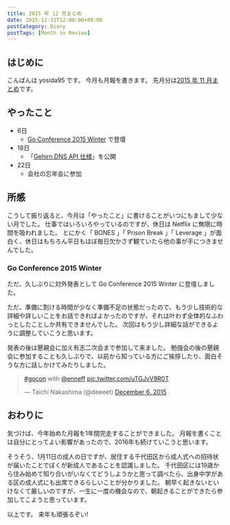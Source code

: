 ```yaml
---
title: 2015 年 12 月まとめ
date: 2015-12-31T12:00:00+09:00
postCategory: Diary
postTags: [Month in Review]
---
```


## はじめに

こんばんは yosida95 です。
今月も月報を書きます。
先月分は[2015 年 11 月まとめ](/2015/11/30/memoir-201511.html)です。

## やったこと

- 6日
  - [Go Conference 2015 Winter](http://eventdots.jp/event/573121) で登壇
- 18日
  - 「[Gehirn DNS API 仕様](/2015/12/18/gehirn_dns_api_spec.html)」を公開
- 22日
  - 会社の忘年会に参加

## 所感

こうして振り返ると、今月は「やったこと」に書けることがいつにもまして少ない月でした。
仕事ではいろいろやっているのですが、休日は Netflix に無限に時間を吸われました。
とにかく「 BONES 」「 Prison Break 」「 Leverage 」が面白く、休日はもちろん平日もほぼ毎日欠かさず観ていたら他の事が手につきませんでした。

### Go Conference 2015 Winter

ただ、久しぶりに対外発表として Go Conference 2015 Winter に登壇しました。

<script async class="speakerdeck-embed" data-id="fe2293c9637b46a6bf718eff4c6b7c19" data-ratio="1.33333333333333" src="//speakerdeck.com/assets/embed.js"></script>

ただ、準備に割ける時間が少なく準備不足の状態だったので、もう少し技術的な詳細や詳しいことをお話できればよかったのですが、それは叶わず全体的なふわっとしたことしか共有できませんでした。
次回はもう少し詳細な話ができるように調整していこうと思います。

発表の後は懇親会に加え有志二次会まで参加して来ました。
勉強会の後の懇親会に参加することも久しぶりで、以前から知っている方にご挨拶したり、面白そうな方に話しかけてみたりしました。

<blockquote class="twitter-tweet" lang="en"><p lang="en" dir="ltr"><a href="https://twitter.com/hashtag/gocon?src=hash">#gocon</a> with <a href="https://twitter.com/enneff">@enneff</a> <a href="https://t.co/uTGJvV9R0T">pic.twitter.com/uTGJvV9R0T</a></p>&mdash; Taichi Nakashima (@deeeet) <a href="https://twitter.com/deeeet/status/673501435451990016">December 6, 2015</a></blockquote>

## おわりに

気づけば、今年始めた月報を1年間完走することができました。
月報を書くことは自分にとってよい影響があったので、2016年も続けていこうと思います。

そうそう、1月11日の成人の日ですが、居住する千代田区から成人式への招待状が届いたことでぼくが新成人であることを認識しました。
千代田区には19歳から住み始めて知り合いがいなくてどうしようかと思って調べたら、出身中学がある区の成人式にも出席できるらしいことが分かりました。
朝早く起きないといけなくて厳しいのですが、一生に一度の機会なので、朝起きることができたら参加してこようと思っています。

以上です。
来年も頑張るぞい!
